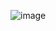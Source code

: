 ![image](https://cloud.githubusercontent.com/assets/25205011/22892228/6fce81fc-f1d7-11e6-92d6-8e5e244bcd7f.png)
